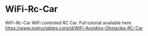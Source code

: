 # WiFi-Rc-Car
WiFi-Rc-Car WiFi controled RC Car. Full tutorial available here https://www.instructables.com/id/WiFi-Avoiding-Obstacles-RC-Car
